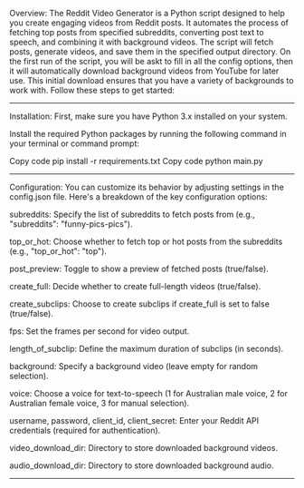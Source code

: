 Overview:
The Reddit Video Generator is a Python script designed to help you create engaging videos from Reddit posts. It automates the process of fetching top posts from specified subreddits, converting post text to speech, and combining it with background videos.
The script will fetch posts, generate videos, and save them in the specified output directory.
On the first run of the script, you will be askt to fill in all the config options, then it will automatically download background videos from YouTube for later use. This initial download ensures that you have a variety of backgrounds to work with.
Follow these steps to get started:

------------------------------------------------
Installation:
First, make sure you have Python 3.x installed on your system.

Install the required Python packages by running the following command in your terminal or command prompt:

Copy code
pip install -r requirements.txt 
Copy code
python main.py

------------------------------------------------
Configuration:
You can customize its behavior by adjusting settings in the config.json file. Here's a breakdown of the key configuration options:

subreddits: Specify the list of subreddits to fetch posts from (e.g., "subreddits": "funny-pics-pics").

top_or_hot: Choose whether to fetch top or hot posts from the subreddits (e.g., "top_or_hot": "top").

post_preview: Toggle to show a preview of fetched posts (true/false).

create_full: Decide whether to create full-length videos (true/false).

create_subclips: Choose to create subclips if create_full is set to false (true/false).

fps: Set the frames per second for video output.

length_of_subclip: Define the maximum duration of subclips (in seconds).

background: Specify a background video (leave empty for random selection).

voice: Choose a voice for text-to-speech (1 for Australian male voice, 2 for Australian female voice, 3 for manual selection).

username, password, client_id, client_secret: Enter your Reddit API credentials (required for authentication).

video_download_dir: Directory to store downloaded background videos.

audio_download_dir: Directory to store downloaded background audio.

------------------------------------------------





